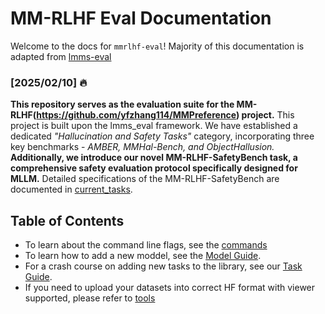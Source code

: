 # MM-RLHF Eval Documentation

Welcome to the docs for `mmrlhf-eval`! Majority of this documentation is adapted from [lmms-eval](https://github.com/EvolvingLMMs-Lab/lmms-eval)

### **[2025/02/10]** 🔥

**This repository serves as the evaluation suite for the MM-RLHF(https://github.com/yfzhang114/MMPreference) project.** This project is built upon the lmms_eval framework. We have established a dedicated *"Hallucination and Safety Tasks"* category, incorporating three key benchmarks - *AMBER, MMHal-Bench, and ObjectHallusion.* **Additionally, we introduce our novel MM-RLHF-SafetyBench task, a comprehensive safety evaluation protocol specifically designed for MLLM.** Detailed specifications of the MM-RLHF-SafetyBench are documented in [current_tasks](current_tasks.md).

## Table of Contents

* To learn about the command line flags, see the [commands](commands.md)
* To learn how to add a new moddel,  see the [Model Guide](model_guide.md).
* For a crash course on adding new tasks to the library, see our [Task Guide](task_guide.md).
* If you need to upload your datasets into correct HF format with viewer supported, please refer to [tools](https://github.com/EvolvingLMMs-Lab/lmms-eval/tree/pufanyi/hf_dataset_docs/tools)

